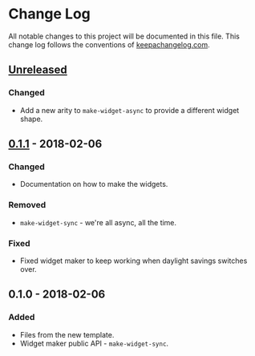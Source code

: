 # Change Log
All notable changes to this project will be documented in this file. This change log follows the conventions of [keepachangelog.com](http://keepachangelog.com/).

## [Unreleased]
### Changed
- Add a new arity to `make-widget-async` to provide a different widget shape.

## [0.1.1] - 2018-02-06
### Changed
- Documentation on how to make the widgets.

### Removed
- `make-widget-sync` - we're all async, all the time.

### Fixed
- Fixed widget maker to keep working when daylight savings switches over.

## 0.1.0 - 2018-02-06
### Added
- Files from the new template.
- Widget maker public API - `make-widget-sync`.

[Unreleased]: https://github.com/your-name/nc.oracle.spec/compare/0.1.1...HEAD
[0.1.1]: https://github.com/your-name/nc.oracle.spec/compare/0.1.0...0.1.1
